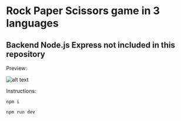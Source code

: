 # Rock Paper Scissors game in 3 languages
## Backend Node.js Express not included in this repository

Preview:

![alt text](https://kastad.nu/gitHubRepoImages/md18.png)

Instructions:

```
npm i
```

```
npm run dev
```
